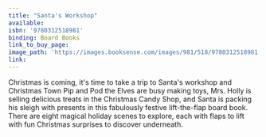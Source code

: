 ```yaml
---
title: "Santa's Workshop"
available:
isbn: '9780312518981'
binding: Board Books
link_to_buy_page:
image_path: 'https://images.booksense.com/images/981/518/9780312518981.jpg'
link:
---
```



Christmas is coming, it's time to take a trip to Santa's workshop and Christmas Town Pip and Pod the Elves are busy making toys, Mrs. Holly is selling delicious treats in the Christmas Candy Shop, and Santa is packing his sleigh with presents in this fabulously festive lift-the-flap board book. There are eight magical holiday scenes to explore, each with flaps to lift with fun Christmas surprises to discover underneath.